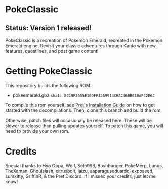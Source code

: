 # PokeClassic
## Status: Version 1 released!

PokeClassic is a recreation of Pokemon Emerald, recreated in the Pokemon Emerald engine. Revisit your classic adventures through Kanto with new features, questlines, and post game content!

# Getting PokeClassic
This repository builds the following ROM:

* pokeemerald.gba `sha1: 8C19F2555E10DFF32A9914CEAC360B018AF42E6C`

To compile this rom yourself, see [Pret's Installation Guide](https://github.com/pret/pokeemerald/blob/master/INSTALL.md) on how to get started with the decompilations. Then, clone this branch and build the rom.

Otherwise, patch files will occasionaly be released here. These will be slower to release than pulling updates yourself. To patch this game, you will need to provide your own rom.

# Credits
Special thanks to  Hyo Oppa, Wolf, Solo993, Bushbugger, PokeMerp, Lunos, TheXaman, Ghoulslash, citrusbolt, jaizu, asparaguseduardo, exposeed, surskitty, GriffinR, & the Pret Discord. If I missed your credits, just let me know!


